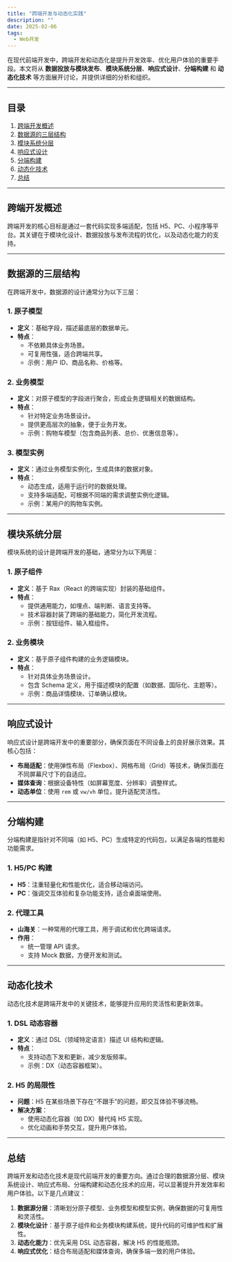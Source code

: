 ```yaml
---
title: "跨端开发与动态化实践"
description: ""
date: 2025-02-06
tags:
  - Web开发
---
```


在现代前端开发中，跨端开发和动态化是提升开发效率、优化用户体验的重要手段。本文将从 **数据投放与模块发布**、**模块系统分层**、**响应式设计**、**分端构建** 和 **动态化技术** 等方面展开讨论，并提供详细的分析和组织。

---

## 目录

1. [跨端开发概述](#跨端开发概述)
2. [数据源的三层结构](#数据源的三层结构)
3. [模块系统分层](#模块系统分层)
4. [响应式设计](#响应式设计)
5. [分端构建](#分端构建)
6. [动态化技术](#动态化技术)
7. [总结](#总结)

---

## 跨端开发概述

跨端开发的核心目标是通过一套代码实现多端适配，包括 H5、PC、小程序等平台。其关键在于模块化设计、数据投放与发布流程的优化，以及动态化能力的支持。

---

## 数据源的三层结构

在跨端开发中，数据源的设计通常分为以下三层：

### 1. 原子模型
- **定义**：基础字段，描述最底层的数据单元。
- **特点**：
  - 不依赖具体业务场景。
  - 可复用性强，适合跨端共享。
  - 示例：用户 ID、商品名称、价格等。

### 2. 业务模型
- **定义**：对原子模型的字段进行聚合，形成业务逻辑相关的数据结构。
- **特点**：
  - 针对特定业务场景设计。
  - 提供更高层次的抽象，便于业务开发。
  - 示例：购物车模型（包含商品列表、总价、优惠信息等）。

### 3. 模型实例
- **定义**：通过业务模型实例化，生成具体的数据对象。
- **特点**：
  - 动态生成，适用于运行时的数据处理。
  - 支持多端适配，可根据不同端的需求调整实例化逻辑。
  - 示例：某用户的购物车实例。

---

## 模块系统分层

模块系统的设计是跨端开发的基础，通常分为以下两层：

### 1. 原子组件
- **定义**：基于 Rax（React 的跨端实现）封装的基础组件。
- **特点**：
  - 提供通用能力，如埋点、端判断、语言支持等。
  - 技术容器封装了跨端的基础能力，简化开发流程。
  - 示例：按钮组件、输入框组件。

### 2. 业务模块
- **定义**：基于原子组件构建的业务逻辑模块。
- **特点**：
  - 针对具体业务场景设计。
  - 包含 Schema 定义，用于描述模块的配置（如数据、国际化、主题等）。
  - 示例：商品详情模块、订单确认模块。

---

## 响应式设计

响应式设计是跨端开发中的重要部分，确保页面在不同设备上的良好展示效果。其核心包括：

- **布局适配**：使用弹性布局（Flexbox）、网格布局（Grid）等技术，确保页面在不同屏幕尺寸下的自适应。
- **媒体查询**：根据设备特性（如屏幕宽度、分辨率）调整样式。
- **动态单位**：使用 `rem` 或 `vw/vh` 单位，提升适配灵活性。

---

## 分端构建

分端构建是指针对不同端（如 H5、PC）生成特定的代码包，以满足各端的性能和功能需求。

### 1. H5/PC 构建
- **H5**：注重轻量化和性能优化，适合移动端访问。
- **PC**：强调交互体验和复杂功能支持，适合桌面端使用。

### 2. 代理工具
- **山海关**：一种常用的代理工具，用于调试和优化跨端请求。
- **作用**：
  - 统一管理 API 请求。
  - 支持 Mock 数据，方便开发和测试。

---

## 动态化技术

动态化技术是跨端开发中的关键技术，能够提升应用的灵活性和更新效率。

### 1. DSL 动态容器
- **定义**：通过 DSL（领域特定语言）描述 UI 结构和逻辑。
- **特点**：
  - 支持动态下发和更新，减少发版频率。
  - 示例：DX（动态容器框架）。

### 2. H5 的局限性
- **问题**：H5 在某些场景下存在“不跟手”的问题，即交互体验不够流畅。
- **解决方案**：
  - 使用动态化容器（如 DX）替代纯 H5 实现。
  - 优化动画和手势交互，提升用户体验。

---

## 总结

跨端开发和动态化技术是现代前端开发的重要方向。通过合理的数据源分层、模块系统设计、响应式布局、分端构建和动态化技术的应用，可以显著提升开发效率和用户体验。以下是几点建议：

1. **数据源分层**：清晰划分原子模型、业务模型和模型实例，确保数据的可复用性和灵活性。
2. **模块化设计**：基于原子组件和业务模块构建系统，提升代码的可维护性和扩展性。
3. **动态化能力**：优先采用 DSL 动态容器，解决 H5 的性能瓶颈。
4. **响应式优化**：结合布局适配和媒体查询，确保多端一致的用户体验。